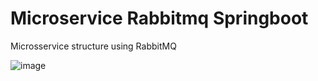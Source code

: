 # Microservice Rabbitmq Springboot
Microsservice structure using RabbitMQ

![image](https://user-images.githubusercontent.com/107776531/212797339-c0fc0058-d412-4f71-bd6c-5a4c3710aad7.png)
